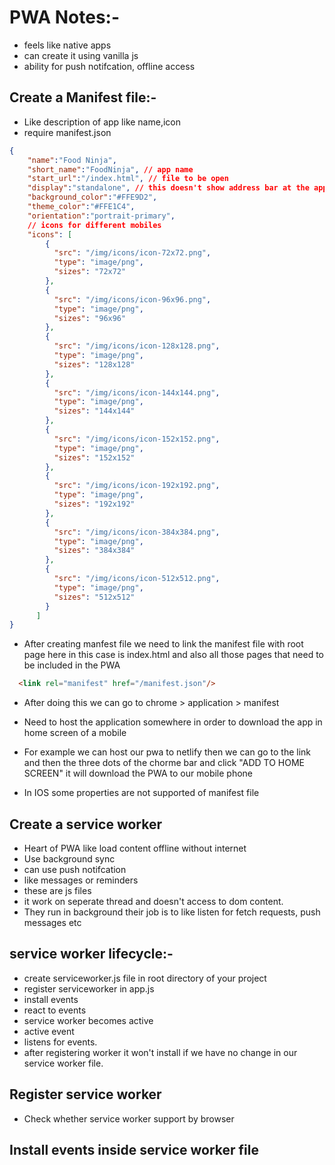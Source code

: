 

# PWA Notes:-

- feels like native apps 
- can create it using vanilla js
- ability for push notifcation, offline access


## Create a Manifest file:-
- Like description of app like name,icon 
- require manifest.json 

```json
{
    "name":"Food Ninja",
    "short_name":"FoodNinja", // app name
    "start_url":"/index.html", // file to be open
    "display":"standalone", // this doesn't show address bar at the app and works like a native app
    "background_color":"#FFE9D2",
    "theme_color":"#FFE1C4",
    "orientation":"portrait-primary",
    // icons for different mobiles
    "icons": [
        {
          "src": "/img/icons/icon-72x72.png",
          "type": "image/png",
          "sizes": "72x72"
        },
        {
          "src": "/img/icons/icon-96x96.png",
          "type": "image/png",
          "sizes": "96x96"
        },
        {
          "src": "/img/icons/icon-128x128.png",
          "type": "image/png",
          "sizes": "128x128"
        },
        {
          "src": "/img/icons/icon-144x144.png",
          "type": "image/png",
          "sizes": "144x144"
        },
        {
          "src": "/img/icons/icon-152x152.png",
          "type": "image/png",
          "sizes": "152x152"
        },
        {
          "src": "/img/icons/icon-192x192.png",
          "type": "image/png",
          "sizes": "192x192"
        },
        {
          "src": "/img/icons/icon-384x384.png",
          "type": "image/png",
          "sizes": "384x384"
        },
        {
          "src": "/img/icons/icon-512x512.png",
          "type": "image/png",
          "sizes": "512x512"
        }
      ]
}
```

- After creating manfest file we need to link the manifest file with root page here in this case is index.html and also all those pages that need to be included in the PWA
```html
  <link rel="manifest" href="/manifest.json"/>

```
- After doing this we can go to chrome > application > manifest

- Need to host the application somewhere in order to download the app in home screen of a mobile
- For example we can host our pwa to netlify then we can go to the link and then the three dots of the chorme bar and click "ADD TO HOME SCREEN" it will download the PWA to our mobile phone


- In IOS some properties are not supported of manifest file



## Create a service worker
- Heart of PWA like load content offline without internet
- Use background sync
- can use push notifcation
- like messages or reminders
- these are js files
- it work on seperate thread and doesn't access to dom content.
- They run in background their job is to like listen for fetch requests, push messages etc

## service worker lifecycle:-
- create serviceworker.js file in root directory of your project
- register serviceworker in app.js 
- install events
- react to events
- service worker becomes active 
- active event
- listens for events.
- after registering worker it won't install if we have no change in our service worker file.

## Register service worker

- Check whether service worker support by browser

## Install events inside service worker file

























